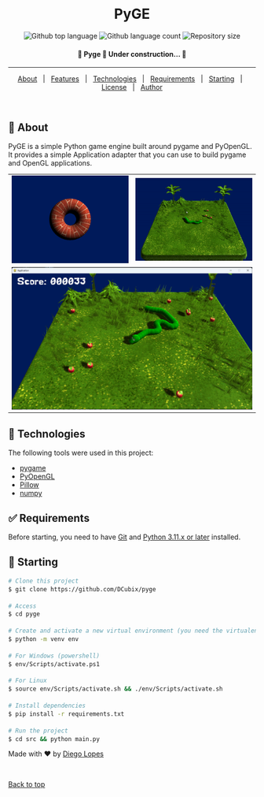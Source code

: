 <div align="center" id="top"> 
  <!-- <img src="./.github/demo.gif" alt="Pyge" /> -->

  &#xa0;

  <!-- <a href="https://pyge.netlify.app">Demo</a> -->
</div>

<h1 align="center">PyGE</h1>

<p align="center">
  <img alt="Github top language" src="https://img.shields.io/github/languages/top/DCubix/pyge?color=56BEB8">

  <img alt="Github language count" src="https://img.shields.io/github/languages/count/DCubix/pyge?color=56BEB8">

  <img alt="Repository size" src="https://img.shields.io/github/repo-size/DCubix/pyge?color=56BEB8">

  <!-- <img alt="License" src="https://img.shields.io/github/license/DCubix/pyge?color=56BEB8"> -->

  <!-- <img alt="Github issues" src="https://img.shields.io/github/issues/{{YOUR_GITHUB_USERNAME}}/pyge?color=56BEB8" /> -->

  <!-- <img alt="Github forks" src="https://img.shields.io/github/forks/{{YOUR_GITHUB_USERNAME}}/pyge?color=56BEB8" /> -->

  <!-- <img alt="Github stars" src="https://img.shields.io/github/stars/{{YOUR_GITHUB_USERNAME}}/pyge?color=56BEB8" /> -->
</p>

<!-- Status -->

<h4 align="center"> 
	🚧  Pyge 🚀 Under construction...  🚧
</h4> 

<hr>

<p align="center">
  <a href="#dart-about">About</a> &#xa0; | &#xa0; 
  <a href="#sparkles-features">Features</a> &#xa0; | &#xa0;
  <a href="#rocket-technologies">Technologies</a> &#xa0; | &#xa0;
  <a href="#white_check_mark-requirements">Requirements</a> &#xa0; | &#xa0;
  <a href="#checkered_flag-starting">Starting</a> &#xa0; | &#xa0;
  <a href="#memo-license">License</a> &#xa0; | &#xa0;
  <a href="https://github.com/{{YOUR_GITHUB_USERNAME}}" target="_blank">Author</a>
</p>

<br>

## :dart: About ##

PyGE is a simple Python game engine built around pygame and PyOpenGL. It provides a simple Application adapter that you can use to build pygame and OpenGL applications.

<table>
  <tr>
    <td>
      <img
        src="./.github/demo.gif"
        alt="PyGE 3D model and textures demo"
        title="PyGE 3D model and textures demo"
        width="300" />
    </td>
    <td>
      <img
        src="./.github/demo2.gif"
        alt="Snake game demo"
        title="Snake game demo showcasing shadows"
        width="300" />
    </td>
  </tr>
  <tr>
    <td colspan="2" align="center">
      <img
        src="./.github/demo3.png"
        alt="3D snake game"
        title="3D snake game"
        width="600" />
    </td>
  </tr>
</table>

<!-- ## :sparkles: Features ##

:heavy_check_mark: Feature 1;\
:heavy_check_mark: Feature 2;\
:heavy_check_mark: Feature 3; -->

## :rocket: Technologies ##

The following tools were used in this project:

- [pygame](https://www.pygame.org/)
- [PyOpenGL](https://pyopengl.sourceforge.net/)
- [Pillow](https://python-pillow.org/)
- [numpy](https://numpy.org/)

## :white_check_mark: Requirements ##

Before starting, you need to have [Git](https://git-scm.com) and [Python 3.11.x or later](https://www.python.org/) installed.

## :checkered_flag: Starting ##

```bash
# Clone this project
$ git clone https://github.com/DCubix/pyge

# Access
$ cd pyge

# Create and activate a new virtual environment (you need the virtualenv package for this)
$ python -m venv env

# For Windows (powershell)
$ env/Scripts/activate.ps1

# For Linux
$ source env/Scripts/activate.sh && ./env/Scripts/activate.sh

# Install dependencies
$ pip install -r requirements.txt

# Run the project
$ cd src && python main.py
```

<!-- ## :memo: License ##

This project is under license from MIT. For more details, see the [LICENSE](LICENSE.md) file. -->

Made with :heart: by <a href="https://github.com/DCubix" target="_blank">Diego Lopes</a>

&#xa0;

<a href="#top">Back to top</a>
